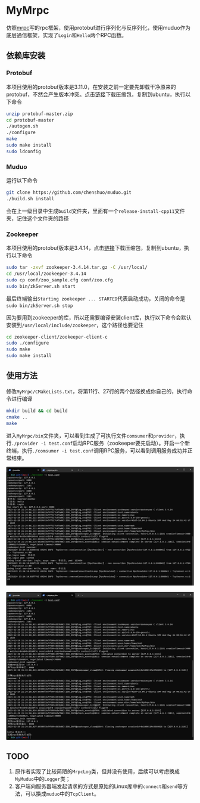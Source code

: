 # MyMrpc

仿照[mrpc](https://github.com/stolendance/mrpc)写的rpc框架，使用protobuf进行序列化与反序列化，使用muduo作为底层通信框架，实现了`Login`和`Hello`两个RPC函数。



## 依赖库安装

### Protobuf

本项目使用的protobuf版本是3.11.0，在安装之前一定要先卸载干净原来的protobuf，不然会产生版本冲突。点击[链接](https://pan.baidu.com/s/1IbVEDgnoLkF5vEzIJOnRuA?pwd=5rmm )下载压缩包，复制到ubuntu，执行以下命令

```bash
unzip protobuf-master.zip
cd protobuf-master
./autogen.sh
./configure
make
sudo make install
sudo ldconfig
```

### Muduo

运行以下命令

```bash
git clone https://github.com/chenshuo/muduo.git
./build.sh install
```

会在上一级目录中生成`build`文件夹，里面有一个`release-install-cpp11`文件夹，记住这个文件夹的路径

### Zookeeper

本项目使用的protobuf版本是3.4.14，点击[链接](https://pan.baidu.com/s/1wWggC05DQKDRBCKmX2Q1VQ?pwd=ubi3)下载压缩包，复制到ubuntu，执行以下命令

```bash
sudo tar -zxvf zookeeper-3.4.14.tar.gz -C /usr/local/
cd /usr/local/zookeeper-3.4.14
sudo cp conf/zoo_sample.cfg conf/zoo.cfg
sudo bin/zkServer.sh start
```

最后终端输出`Starting zookeeper ... STARTED`代表启动成功，关闭的命令是`sudo bin/zkServer.sh stop`

因为要用到zookeeper的库，所以还需要编译安装client库，执行以下命令会默认安装到`/usr/local/include/zookeeper`，这个路径也要记住

```bash
cd zookeeper-client/zookeeper-client-c
sudo ./configure
sudo make
sudo make install
```

## 使用方法

修改`MyMrpc/CMakeLists.txt`，将第11行、27行的两个路径换成你自己的，执行命令进行编译

```bash
mkdir build && cd build
cmake ..
make
```

进入`MyMrpc/bin`文件夹，可以看到生成了可执行文件`comsumer`和`provider`，执行`./provider -i test.conf`启动RPC服务（zookeeper要先启动）。开启一个新终端，执行`./comsumer -i test.conf`调用RPC服务，可以看到调用服务成功并正常结束。

![](https://raw.githubusercontent.com/InitialZJ/MarkdownPhotoes/main/res/provider.jpg)

![](https://raw.githubusercontent.com/InitialZJ/MarkdownPhotoes/main/res/comsumer.jpg)

## TODO

1. 原作者实现了比较简陋的`MrpcLog`类，但并没有使用，后续可以考虑换成`MyMuduo`中的`Logger`类；
2. 客户端向服务器端发起请求的方式是原始的Linux库中的`connect`和`send`等方法，可以换成`muduo`中的`TcpClient`。